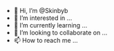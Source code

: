 - 👋 Hi, I’m @Skinbyb
- 👀 I’m interested in ...
- 🌱 I’m currently learning ...
- 💞️ I’m looking to collaborate on ...
- 📫 How to reach me ...

<!---
Skinbyb/Skinbyb is a ✨ special ✨ repository because its `README.md` (this file) appears on your GitHub profile.
You can click the Preview link to take a look at your changes.
--->
